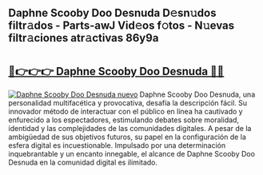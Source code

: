 ## Daphne Scooby Doo Desnuda D𝚎sn𝚞dos filtr𝚊dos - Parts-awJ Vid𝚎os f𝚘tos - N𝚞evas filtr𝚊ciones atr𝚊ctivas 86y9a

# <h2><a href="http://mbcmuh.tromn.icu/?c=Daphne+Scooby+Doo+Desnuda">🔗👉👉👉 Daphne Scooby Doo Desnuda 🔗🔗</a></h2>

[![Daphne Scooby Doo Desnuda nuevo](https://i.imgur.com/pEAQMta.gif)](http://mbcmuh.tromn.icu/?c=Daphne+Scooby+Doo+Desnuda)
Daphne Scooby Doo Desnuda, una personalidad multifacética y provocativa, desafía la descripción fácil. Su innovador método de interactuar con el público en línea ha cautivado y enfurecido a los espectadores, estimulando debates sobre moralidad, identidad y las complejidades de las comunidades digitales. A pesar de la ambigüedad de sus objetivos futuros, su papel en la configuración de la esfera digital es incuestionable. Impulsado por una determinación inquebrantable y un encanto innegable, el alcance de Daphne Scooby Doo Desnuda en la comunidad digital es ilimitado.
